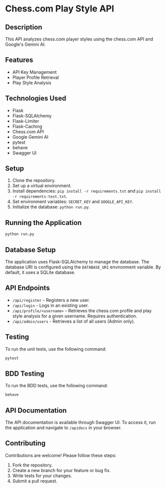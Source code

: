 # Chess.com Play Style API

## Description

This API analyzes chess.com player styles using the chess.com API and Google's Gemini AI.

## Features

- API Key Management
- Player Profile Retrieval
- Play Style Analysis

## Technologies Used

- Flask
- Flask-SQLAlchemy
- Flask-Limiter
- Flask-Caching
- Chess.com API
- Google Gemini AI
- pytest
- behave
- Swagger UI

## Setup

1.  Clone the repository.
2.  Set up a virtual environment.
3.  Install dependencies: `pip install -r requirements.txt` and `pip install -r requirements-test.txt`.
4.  Set environment variables: `SECRET_KEY` and `GOOGLE_API_KEY`.
5.  Initialize the database: `python run.py`.

## Running the Application

```bash
python run.py
```

## Database Setup

The application uses Flask-SQLAlchemy to manage the database. The database URI is configured using the `DATABASE_URI` environment variable. By default, it uses a SQLite database.

## API Endpoints

-   `/api/register` - Registers a new user.
-   `/api/login` - Logs in an existing user.
-   `/api/profile/<username>` - Retrieves the chess.com profile and play style analysis for a given username. Requires authentication.
-   `/api/admin/users` - Retrieves a list of all users (Admin only).

## Testing

To run the unit tests, use the following command:

```bash
pytest
```

## BDD Testing

To run the BDD tests, use the following command:

```bash
behave
```

## API Documentation

The API documentation is available through Swagger UI. To access it, run the application and navigate to `/apidocs` in your browser.

## Contributing

Contributions are welcome! Please follow these steps:

1.  Fork the repository.
2.  Create a new branch for your feature or bug fix.
3.  Write tests for your changes.
4.  Submit a pull request.